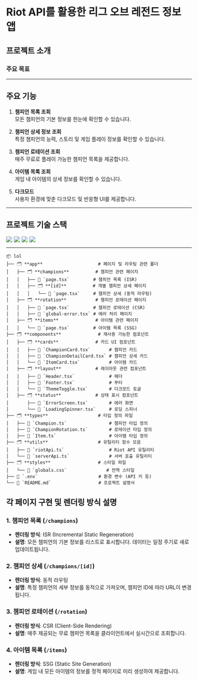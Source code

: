 # Riot API를 활용한 리그 오브 레전드 정보 앱

## 프로젝트 소개


### 주요 목표

---

## 주요 기능

1. **챔피언 목록 조회**  
   모든 챔피언의 기본 정보를 한눈에 확인할 수 있습니다.

2. **챔피언 상세 정보 조회**  
   특정 챔피언의 능력, 스토리 및 게임 플레이 정보를 확인할 수 있습니다.

3. **챔피언 로테이션 조회**  
   매주 무료로 플레이 가능한 챔피언 목록을 제공합니다.

4. **아이템 목록 조회**  
   게임 내 아이템의 상세 정보를 확인할 수 있습니다.

5. **다크모드**  
   사용자 환경에 맞춘 다크모드 및 반응형 UI를 제공합니다.

---

## 프로젝트 기술 스택

<div style="display:flex">
<img src="https://img.shields.io/badge/Next.js-000000?style=for-the-badge&logo=Next.js&logoColor=white" style="margin-right: 5px">
<img src="https://img.shields.io/badge/TypeScript-3178C6?style=for-the-badge&logo=TypeScript&logoColor=white"  style="margin-right: 5px">
<img src="https://img.shields.io/badge/Tanstack%20Query-FF4154?style=for-the-badge&logo=ReactQuery&logoColor=white"  style="margin-right: 5px">
<img src="https://img.shields.io/badge/TailwindCSS-06B6D4?style=for-the-badge&logo=TailwindCSS&logoColor=black"  style="margin-right: 5px">
</div>

---

```
📦 lol
├── 🗂️ **app**                     # 페이지 및 라우팅 관련 폴더
│   ├── 🗂️ **champions**          # 챔피언 관련 페이지
│   │   ├── 📄 `page.tsx`         # 챔피언 목록 (ISR)
│   │   ├── 🗂️ **[id]**          # 개별 챔피언 상세 페이지
│   │   │   └── 📄 `page.tsx`     # 챔피언 상세 (동적 라우팅)
│   ├── 🗂️ **rotation**           # 챔피언 로테이션 페이지
│   │   ├── 📄 `page.tsx`         # 챔피언 로테이션 (CSR)
│   │   ├── 📄 `global-error.tsx` # 에러 처리 페이지
│   ├── 🗂️ **items**              # 아이템 관련 페이지
│   │   └── 📄 `page.tsx`         # 아이템 목록 (SSG)
├── 🗂️ **components**              # 재사용 가능한 컴포넌트
│   ├── 🗂️ **cards**              # 카드 UI 컴포넌트
│   │   ├── 📄 `ChampionCard.tsx`       # 챔피언 카드
│   │   ├── 📄 `ChampionDetailCard.tsx` # 챔피언 상세 카드
│   │   └── 📄 `ItemCard.tsx`           # 아이템 카드
│   ├── 🗂️ **layout**             # 레이아웃 관련 컴포넌트
│   │   ├── 📄 `Header.tsx`             # 헤더
│   │   ├── 📄 `Footer.tsx`             # 푸터
│   │   └── 📄 `ThemeToggle.tsx`        # 다크모드 토글
│   ├── 🗂️ **status**             # 상태 표시 컴포넌트
│       ├── 📄 `ErrorScreen.tsx`        # 에러 화면
│       └── 📄 `LoadingSpinner.tsx`     # 로딩 스피너
├── 🗂️ **types**                   # 타입 정의 파일
│   ├── 📄 `Champion.ts`                # 챔피언 타입 정의
│   ├── 📄 `ChampionRotation.ts`        # 로테이션 타입 정의
│   ├── 📄 `Item.ts`                    # 아이템 타입 정의
├── 🗂️ **utils**                   # 유틸리티 함수 모음
│   ├── 📄 `riotApi.ts`                 # Riot API 유틸리티
│   └── 📄 `serverApi.ts`               # 서버 호출 유틸리티
├── 🗂️ **styles**                  # 스타일 파일
│   └── 📄 `globals.css`               # 전역 스타일
├── 📄 `.env`                       # 환경 변수 (API 키 등)
└── 📄 `README.md`                  # 프로젝트 설명서
```



## 각 페이지 구현 및 렌더링 방식 설명

### 1. 챔피언 목록 (`/champions`)
- **렌더링 방식**: ISR (Incremental Static Regeneration)
- **설명**: 모든 챔피언의 기본 정보를 리스트로 표시합니다. 데이터는 일정 주기로 새로 업데이트됩니다.

### 2. 챔피언 상세 (`/champions/[id]`)
- **렌더링 방식**: 동적 라우팅
- **설명**: 특정 챔피언의 세부 정보를 동적으로 가져오며, 챔피언 ID에 따라 URL이 변경됩니다.

### 3. 챔피언 로테이션 (`/rotation`)
- **렌더링 방식**: CSR (Client-Side Rendering)
- **설명**: 매주 제공되는 무료 챔피언 목록을 클라이언트에서 실시간으로 조회합니다.

### 4. 아이템 목록 (`/items`)
- **렌더링 방식**: SSG (Static Site Generation)
- **설명**: 게임 내 모든 아이템의 정보를 정적 페이지로 미리 생성하여 제공합니다.
